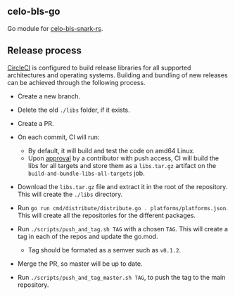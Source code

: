 celo-bls-go
-----------

Go module for [celo-bls-snark-rs](https://github.com/celo-org/celo-bls-snark-rs/).

## Release process

[CircleCI] is configured to build release libraries for all supported architectures and operating
systems. Building and bundling of new releases can be achieved through the following process.

* Create a new branch.
* Delete the old `./libs` folder, if it exists.
* Create a PR.
* On each commit, CI will run:
    * By default, it will build and test the code on amd64 Linux.
    * Upon [approval] by a contributor with push access, CI will build the libs for all targets and store them as a `libs.tar.gz` artifact on the `build-and-bundle-libs-all-targets` job.

* Download the `libs.tar.gz` file and extract it in the root of the repository. This will create the `./libs` directory.
* Run `go run cmd/distribute/distribute.go . platforms/platforms.json`. This will create all the repositories for the different packages.
* Run `./scripts/push_and_tag.sh TAG` with a chosen `TAG`. This will create a tag in each of the repos and update the go.mod.
    * Tag should be formated as a semver such as `v0.1.2`.
* Merge the PR, so master will be up to date.
* Run `./scripts/push_and_tag_master.sh TAG`, to push the tag to the main repository.

[CircleCI]: https://app.circleci.com/pipelines/github/celo-org/celo-bls-go
[approval]: https://circleci.com/docs/2.0/workflows/#holding-a-workflow-for-a-manual-approval
